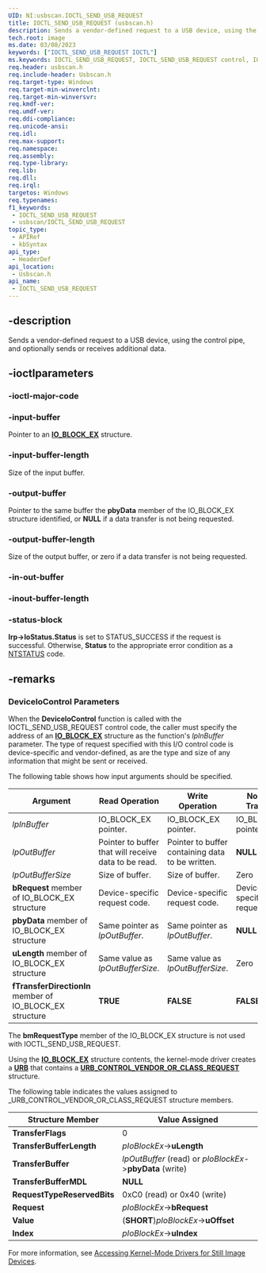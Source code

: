 ```yaml
---
UID: NI:usbscan.IOCTL_SEND_USB_REQUEST
title: IOCTL_SEND_USB_REQUEST (usbscan.h)
description: Sends a vendor-defined request to a USB device, using the control pipe, and optionally sends or receives additional data.
tech.root: image
ms.date: 03/08/2023
keywords: ["IOCTL_SEND_USB_REQUEST IOCTL"]
ms.keywords: IOCTL_SEND_USB_REQUEST, IOCTL_SEND_USB_REQUEST control, IOCTL_SEND_USB_REQUEST control code [Imaging Devices], image.ioctl_send_usb_request, stifnc_2532cbfa-8373-4666-8a87-fac7923513bd.xml, usbscan/IOCTL_SEND_USB_REQUEST
req.header: usbscan.h
req.include-header: Usbscan.h
req.target-type: Windows
req.target-min-winverclnt: 
req.target-min-winversvr: 
req.kmdf-ver: 
req.umdf-ver: 
req.ddi-compliance: 
req.unicode-ansi: 
req.idl: 
req.max-support: 
req.namespace: 
req.assembly: 
req.type-library: 
req.lib: 
req.dll: 
req.irql: 
targetos: Windows
req.typenames: 
f1_keywords:
 - IOCTL_SEND_USB_REQUEST
 - usbscan/IOCTL_SEND_USB_REQUEST
topic_type:
 - APIRef
 - kbSyntax
api_type:
 - HeaderDef
api_location:
 - Usbscan.h
api_name:
 - IOCTL_SEND_USB_REQUEST
---
```


## -description

Sends a vendor-defined request to a USB device, using the control pipe, and optionally sends or receives additional data.

## -ioctlparameters

### -ioctl-major-code

### -input-buffer

Pointer to an [**IO_BLOCK_EX**](./ns-usbscan-_io_block_ex.md) structure.

### -input-buffer-length

Size of the input buffer.

### -output-buffer

Pointer to the same buffer the **pbyData** member of the IO_BLOCK_EX structure identified, or **NULL** if a data transfer is not being requested.

### -output-buffer-length

Size of the output buffer, or zero if a data transfer is not being requested.

### -in-out-buffer

### -inout-buffer-length

### -status-block

**Irp->IoStatus.Status** is set to STATUS_SUCCESS if the request is successful. Otherwise, **Status** to the appropriate error condition as a [NTSTATUS](/windows-hardware/drivers/kernel/using-ntstatus-values) code.

## -remarks

### DeviceIoControl Parameters

When the **DeviceloControl** function is called with the IOCTL_SEND_USB_REQUEST control code, the caller must specify the address of an [**IO_BLOCK_EX**](./ns-usbscan-_io_block_ex.md) structure as the function's *lpInBuffer* parameter. The type of request specified with this I/O control code is device-specific and vendor-defined, as are the type and size of any information that might be sent or received.

The following table shows how input arguments should be specified.

| Argument | Read Operation | Write Operation | No Data Transfer |
|---|---|---|---|
| *lpInBuffer* | IO_BLOCK_EX pointer. | IO_BLOCK_EX pointer. | IO_BLOCK_EX pointer. |
| *lpOutBuffer* | Pointer to buffer that will receive data to be read. | Pointer to buffer containing data to be written. | **NULL** |
| *lpOutBufferSize* | Size of buffer. | Size of buffer. | Zero |
| **bRequest** member of IO_BLOCK_EX structure | Device-specific request code. | Device-specific request code. | Device-specific request code. |
| **pbyData** member of IO_BLOCK_EX structure | Same pointer as *lpOutBuffer*. | Same pointer as *lpOutBuffer*. | **NULL** |
| **uLength** member of IO_BLOCK_EX structure | Same value as *lpOutBufferSize*. | Same value as *lpOutBufferSize*. | Zero |
| **fTransferDirectionIn** member of IO_BLOCK_EX structure | **TRUE** | **FALSE** | **FALSE** |

The **bmRequestType** member of the IO_BLOCK_EX structure is not used with IOCTL_SEND_USB_REQUEST.

Using the [**IO_BLOCK_EX**](./ns-usbscan-_io_block_ex.md) structure contents, the kernel-mode driver creates a [**URB**](../usb/ns-usb-_urb.md) that contains a [**URB_CONTROL_VENDOR_OR_CLASS_REQUEST**](../usb/ns-usb-_urb_control_vendor_or_class_request.md) structure.

The following table indicates the values assigned to _URB_CONTROL_VENDOR_OR_CLASS_REQUEST structure members.

| Structure Member | Value Assigned |
|---|---|
| **TransferFlags** | 0 |
| **TransferBufferLength** | *pIoBlockEx*-\>**uLength** |
| **TransferBuffer** | *lpOutBuffer* (read) or *pIoBlockEx*-\>**pbyData** (write) |
| **TransferBufferMDL** | **NULL** |
| **RequestTypeReservedBits** | 0xC0 (read) or 0x40 (write) |
| **Request** | *pIoBlockEx*-\>**bRequest** |
| **Value** | (**SHORT**)*pIoBlockEx*-\>**uOffset** |
| **Index** | *pIoBlockEx*-\>**uIndex** |

For more information, see [Accessing Kernel-Mode Drivers for Still Image Devices](/windows-hardware/drivers/image/accessing-kernel-mode-drivers-for-still-image-devices).